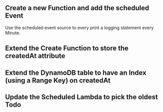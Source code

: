 ## Create a new Function and add the scheduled Event

Use the scheduled event source to every print a logging statement every Minute.

## Extend the Create Function to store the createdAt attribute

## Extend the DynamoDB table to have an Index (using a Range Key) on createdAt

## Update the Scheduled Lambda to pick the oldest Todo 